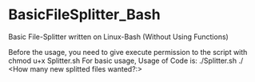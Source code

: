 # BasicFileSplitter_Bash
Basic File-Splitter written on Linux-Bash (Without Using Functions)


Before the usage, you need to give execute permission to the script with chmod u+x Splitter.sh
For basic usage, Usage of Code is: ./Splitter.sh ./<The desired file to split:> <How many new splitted files wanted?:>
